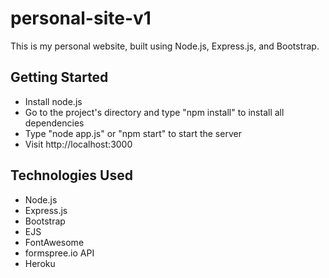 # personal-site-v1

This is my personal website, built using Node.js, Express.js, and Bootstrap. 

## Getting Started

- Install node.js
- Go to the project's directory and type "npm install" to install all dependencies
- Type "node app.js" or "npm start" to start the server 
- Visit http://localhost:3000

## Technologies Used

* Node.js
* Express.js 
* Bootstrap
* EJS
* FontAwesome
* formspree.io API
* Heroku

